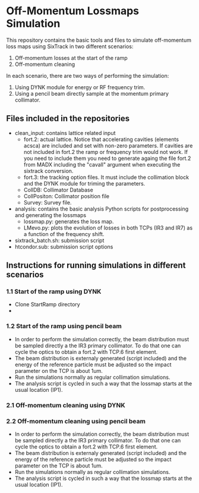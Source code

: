 # Off-Momentum Lossmaps Simulation
This repository contains the basic tools and files to simulate off-momentum loss maps using SixTrack in two different scenarios:

  1) Off-momentum losses at the start of the ramp
  2) Off-momentum cleaning

In each scenario, there are two ways of performing the simulation:

  1) Using DYNK module for energy or RF frequency trim.
  2) Using a pencil beam directly sample at the momentum primary collimator.

## Files included in the repositories

  - clean_input: contains lattice related input
    - fort.2: actual lattice. Notice that accelerating cavities (elements acsca) are included and set with non-zero parameters. If cavities are not included in fort.2 the ramp or frequency trim would not work. If you need to include them you need to generate againg the file fort.2 from MADX including the "cavall" argument when executing the sixtrack conversion.
    - fort.3: the tracking option files. It must include the collimation block and the DYNK module for triming the parameters.
    - CollDB: Collimator Database
    - CollPositon: Collimator position file
    - Survey: Survey file.
  - analysis: contains the basic analysis Python scripts for postprocessing and generating the lossmaps 
    - lossmap.py: generates the loss map.
    - LMevo.py: plots the evolution of losses in both TCPs (IR3 and IR7) as a function of the frequency shift.
  - sixtrack_batch.sh: submission script
  - htcondor.sub: submission script options

## Instructions for running simulations in different scenarios

### 1.1 Start of the ramp using DYNK
  - Clone StartRamp directory
  -
### 1.2 Start of the ramp using pencil beam

  - In order to perform the simulation correctly, the beam distribution must be sampled directly a the IR3 primary collimator. To do that one can cycle the optics to obtain a fort.2 with TCP.6 first element.
  - The beam distribution is externaly generated (script included) and the energy of the reference particle must be adjusted so the impact parameter on the TCP is about 1um.
  - Run the simulations normally as regular collimation simulations.
  - The analysis script is cycled in such a way that the lossmap starts at the usual location (IP1).

### 2.1 Off-momentum cleaning using DYNK

### 2.2 Off-momentum cleaning using pencil beam

  - In order to perform the simulation correctly, the beam distribution must be sampled directly a the IR3 primary collimator. To do that one can cycle the optics to obtain a fort.2 with TCP.6 first element.
  - The beam distribution is externaly generated (script included) and the energy of the reference particle must be adjusted so the impact parameter on the TCP is about 1um.
  - Run the simulations normally as regular collimation simulations.
  - The analysis script is cycled in such a way that the lossmap starts at the usual location (IP1).
